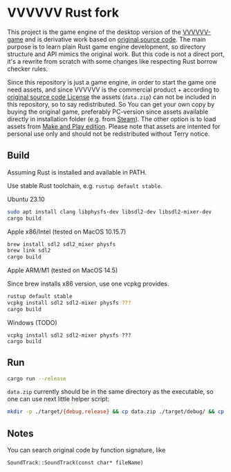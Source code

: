 # VVVVVV Rust fork

This project is the game engine of the desktop version of the [VVVVVV-game](https://en.wikipedia.org/wiki/VVVVVV) and is derivative work based on [original source code](https://github.com/TerryCavanagh/VVVVVV). The main purpose is to learn plain Rust game engine development, so directory structure and API mimics the original work. But this code is not a direct port, it's a rewrite from scratch with some changes like respecting Rust borrow checker rules.

Since this repository is just a game engine, in order to start the game one need assets, and since VVVVVV is the commercial product + according to [original source code License](https://github.com/TerryCavanagh/VVVVVV/blob/master/LICENSE.md) the assets (`data.zip`) can not be included in this repository, so to say redistributed. So You can get your own copy by buying the original game, preferably PC-version since assets available directly in installation folder (e.g. from [Steam](https://store.steampowered.com/app/70300/VVVVVV/)). The other option is to load assets from [Make and Play edition](https://thelettervsixtim.es/makeandplay/). Please note that assets are intented for personal use only and should not be redistributed without Terry notice.

## Build

Assuming Rust is installed and available in PATH.

Use stable Rust toolchain, e.g. `rustup default stable`.

Ubuntu 23.10

```bash
sudo apt install clang libphysfs-dev libsdl2-dev libsdl2-mixer-dev
cargo build
```

Apple x86/Intel (tested on MacOS 10.15.7)

```bash
brew install sdl2 sdl2_mixer physfs
brew link sdl2
cargo build
```

Apple ARM/M1 (tested on MacOS 14.5)

Since brew installs x86 version, use one vcpkg provides.

```bash
rustup default stable
vcpkg install sdl2 sdl2-mixer physfs ???
cargo build
```

Windows (TODO)

```
vcpkg install sdl2 sdl2-mixer physfs ???
cargo build
```

## Run

```bash
cargo run --release
```

`data.zip` currently should be in the same directory as the executable, so one can use next little helper script:

```bash
mkdir -p ./target/{debug,release} && cp data.zip ./target/debug/ && cp data.zip ./target/release/
```

## Notes

You can search original code by function signature, like

`SoundTrack::SoundTrack(const char* fileName)`
